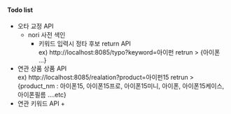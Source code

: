 #### Todo list
+ 오타 교정 API
  + nori 사전 색인 
    + 키워드 입력시 정타 후보 return API      
     ex) http://localhost:8085/typo?keyword=아이펀 
     retrun > {아이폰 ...} 
+ 연관 상품 상품 API    
  ex) http://localhost:8085/realation?product=아이펀15
    retrun > {product_nm : 아이폰15, 아이폰15프로, 아이폰15미니, 아이폰, 아이폰15케이스, 아이폰필름 ....etc}
+ 연관 키워드 API
  + 
